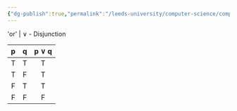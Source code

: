```yaml
---
{"dg-publish":true,"permalink":"/leeds-university/computer-science/compulsory-modules/fundamental-math-concepts/fundamentals-of-logic/propositional-logic/connectives/disjunction/","tags":["Definition"]}
---
```


'or' | $\lor$  - Disjunction

| p | q | p $\lor$ q |
|:-:|:-:|:------:|
| T | T | T | 
| T | F | T |
| F | T | T |
| F | F | F |

